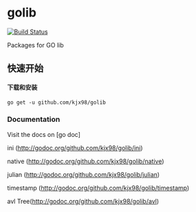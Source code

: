 # golib
[![Build Status](https://travis-ci.org/kjx98/golib.svg?branch=master)](
https://travis-ci.org/kjx98/golib)

Packages for GO lib

## 快速开始
#### 下载和安装
	go get -u github.com/kjx98/golib

### Documentation

Visit the docs on [go doc]

ini (http://godoc.org/github.com/kjx98/golib/ini)

native (http://godoc.org/github.com/kjx98/golib/native)

julian (http://godoc.org/github.com/kjx98/golib/julian)

timestamp (http://godoc.org/github.com/kjx98/golib/timestamp)

avl Tree(http://godoc.org/github.com/kjx98/golib/avl)


